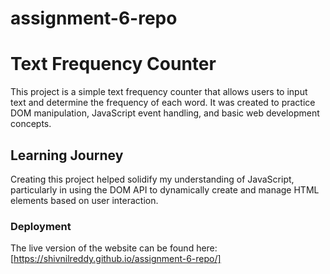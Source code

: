 # assignment-6-repo
# Text Frequency Counter

This project is a simple text frequency counter that allows users to input text and determine the frequency of each word. It was created to practice DOM manipulation, JavaScript event handling, and basic web development concepts.

## Learning Journey

Creating this project helped solidify my understanding of JavaScript, particularly in using the DOM API to dynamically create and manage HTML elements based on user interaction.

### Deployment

The live version of the website can be found here: [https://shivnilreddy.github.io/assignment-6-repo/]
